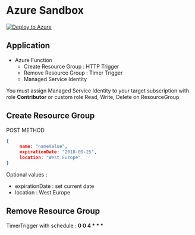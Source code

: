 # Azure Sandbox

[![Deploy to Azure](https://azuredeploy.net/deploybutton.svg)](https://azuredeploy.net/?repository=https://github.com/wilfriedwoivre/azure-billing-tag-generator/tree/master/deployments)

## Application

* Azure Function
    * Create Resource Group : HTTP Trigger
    * Remove Resource Group : Timer Trigger
    * Managed Service Identity

You must assign Managed Service Identity to your target subscription with role **Contributor** or custom role Read, Write, Delete on ResourceGroup

## Create Resource Group

POST METHOD
```json
{ 
     name: "nameValue", 
     expirationDate: "2018-09-25",
     location: "West Europe" 
}
```

Optional values : 
* expirationDate : set current date
* location : West Europe

## Remove Resource Group

TimerTrigger with schedule : __0 0 4 * * *__
